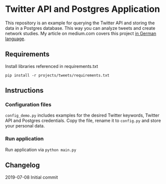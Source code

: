 # Twitter API and Postgres Application

This repository is an example for querying the Twitter API and storing the data in a Postgres database. This way you can analyze tweets and create network studies.
My article on medium.com covers this project [in German language](https://medium.com/@stefan.preusler/twitter-api-und-postgres-implementierung-mittels-aws-rds-und-ec2-8be23708aec).

## Requirements

Install libraries referenced in requirements.txt

`pip install -r projects/tweets/requirements.txt`

## Instructions

### Configuration files

`config_demo.py` includes examples for the desired Twitter keywords, Twitter API and Postgres credentials. Copy the file, rename it to `config.py` and store your personal data.

### Run application

Run application via `python main.py`

## Changelog

2019-07-08 Initial commit
